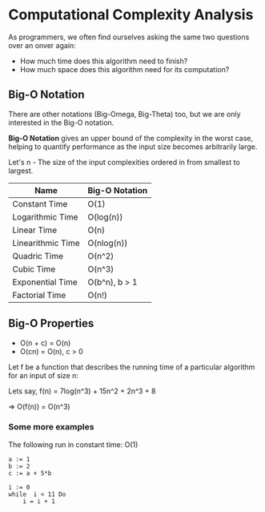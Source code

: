 # Computational Complexity Analysis

As programmers, we often find ourselves asking the same two questions over an onver again:

- How much time does this algorithm need to finish?
- How much space does this algorithm need for its computation?

## Big-O Notation

There are other notations (Big-Omega, Big-Theta) too, but we are only interested in the Big-O notation.

**Big-O Notation** gives an upper bound of the complexity in the worst case, helping to quantify performance as the input size becomes arbitrarily large.

Let's n - The size of the input complexities ordered in from smallest to largest.

| Name              | Big-O Notation |
| ----------------- | -------------- |
| Constant Time     | O(1)           |
| Logarithmic Time  | O(log(n))      |
| Linear Time       | O(n)           |
| Linearithmic Time | O(nlog(n))     |
| Quadric Time      | O(n^2)         |
| Cubic Time        | O(n^3)         |
| Exponential Time  | O(b^n), b > 1  |
| Factorial Time    | O(n!)          |

## Big-O Properties

- O(n + c) = O(n)
- O(cn) = O(n), c > 0

Let f be a function that describes the running time of a particular algorithm for an input of size n:

Lets say, f(n) = 7log(n^3) + 15n^2 + 2n^3 + 8

=> O(f(n)) = O(n^3)

### Some more examples

The following run in constant time: O(1)

```test
a := 1
b := 2
c := a + 5*b
```

```test
i := 0
while  i < 11 Do
    i = i + 1
```
